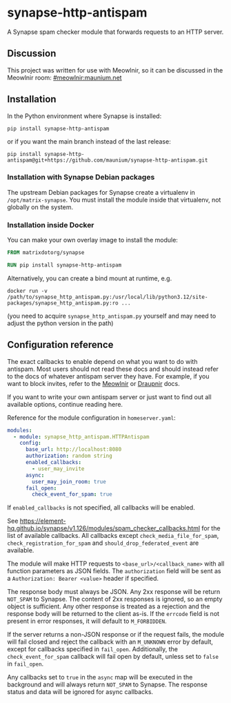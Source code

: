 # synapse-http-antispam
A Synapse spam checker module that forwards requests to an HTTP server.

## Discussion
This project was written for use with Meowlnir, so it can be discussed in the
Meowlnir room: [#meowlnir:maunium.net](https://matrix.to/#/#meowlnir:maunium.net)

## Installation
In the Python environment where Synapse is installed:

```
pip install synapse-http-antispam
```

or if you want the main branch instead of the last release:

```
pip install synapse-http-antispam@git+https://github.com/maunium/synapse-http-antispam.git
```

### Installation with Synapse Debian packages
The upstream Debian packages for Synapse create a virtualenv in
`/opt/matrix-synapse`. You must install the module inside that virtualenv,
not globally on the system.

### Installation inside Docker
You can make your own overlay image to install the module:

```Dockerfile
FROM matrixdotorg/synapse

RUN pip install synapse-http-antispam
```

Alternatively, you can create a bind mount at runtime, e.g.

```
docker run -v /path/to/synapse_http_antispam.py:/usr/local/lib/python3.12/site-packages/synapse_http_antispam.py:ro ...
```

(you need to acquire `synapse_http_antispam.py` yourself and may need to adjust
the python version in the path)

## Configuration reference
The exact callbacks to enable depend on what you want to do with antispam.
Most users should not read these docs and should instead refer to the docs
of whatever antispam server they have. For example, if you want to block
invites, refer to the [Meowlnir] or [Draupnir] docs.

If you want to write your own antispam server or just want to find out all
available options, continue reading here.

[Meowlnir]: https://github.com/maunium/meowlnir#blocking-invites
[Draupnir]: https://the-draupnir-project.github.io/draupnir-documentation/bot/synapse-http-antispam

Reference for the module configuration in `homeserver.yaml`:

```yaml
modules:
  - module: synapse_http_antispam.HTTPAntispam
    config:
      base_url: http://localhost:8080
      authorization: random string
      enabled_callbacks:
        - user_may_invite
      async:
        user_may_join_room: true
      fail_open:
        check_event_for_spam: true
```

If `enabled_callbacks` is not specified, all callbacks will be enabled.

See <https://element-hq.github.io/synapse/v1.126/modules/spam_checker_callbacks.html>
for the list of available callbacks. All callbacks except `check_media_file_for_spam`,
`check_registration_for_spam` and `should_drop_federated_event` are available.

The module will make HTTP requests to `<base_url>/<callback_name>` with all
function parameters as JSON fields. The `authorization` field will be sent as
a `Authorization: Bearer <value>` header if specified.

The response body must always be JSON. Any 2xx response will be return
`NOT_SPAM` to Synapse. The content of 2xx responses is ignored, so an empty
object is sufficient. Any other response is treated as a rejection and the
response body will be returned to the client as-is. If the `errcode` field is
not present in error responses, it will default to `M_FORBIDDEN`.

If the server returns a non-JSON response or if the request fails, the module
will fail closed and reject the callback with an `M_UNKNOWN` error by default,
except for callbacks specified in `fail_open`. Additionally, the `check_event_for_spam`
callback will fail open by default, unless set to `false` in `fail_open`.

Any callbacks set to `true` in the `async` map will be executed in the background
and will always return `NOT_SPAM` to Synapse. The response status and data will
be ignored for async callbacks.
